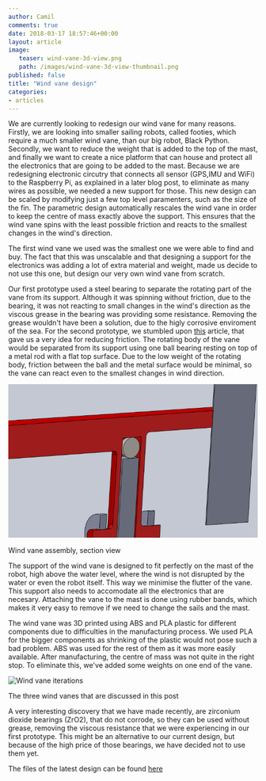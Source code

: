 ```yaml
---
author: Camil
comments: true
date: 2018-03-17 18:57:46+00:00
layout: article
image:
   teaser: wind-vane-3d-view.png
   path: /images/wind-vane-3d-view-thumbnail.png
published: false
title: "Wind vane design"
categories:
- articles
---
```

We are currently looking to redesign our wind vane for many reasons. Firstly, we are looking into smaller sailing robots,
called footies, which require a much smaller wind vane, than our big robot, Black Python. Secondly, we want to reduce
the weight that is added to the top of the mast, and finally we want to create a nice platform that can house and protect
all the electronics that are going to be added to the mast. Because we are redesigning electronic circutry that connects 
all sensor (GPS,IMU and WiFi) to the Raspberry Pi, as explained in a later blog post, to eliminate as many wires as possible,
we needed a new support for those. This new design can be scaled by modifying just a few top level paramenters, such as 
the size of the fin. The parametric design automatically rescales the wind vane in order to keep the centre of mass exactly
above the support. This ensures that the wind vane spins with the least possible friction and reacts to the smallest 
changes in the wind's direction.

The first wind vane we used was the smallest one we were able to find and buy. The fact that this was unscalable and that
designing a support for the electronics was adding a lot of extra material and weight, made us decide to not use this one,
but design our very own wind vane from scratch.

Our first prototype used a steel bearing to separate the rotating part of the vane from its support. Although
it was spinning without friction, due to the bearing, it was not reacting to small changes in the wind's direction
as the viscous grease in the bearing was providing some resistance. Removing the grease wouldn't have been a 
solution, due to the higly corrosive enviroment of the sea. For the second prototype, we stumbled upon [this](https://www.westcoastweathervanes.com/instructions-for-installing-your-weathervane-on-a-galvanized-pipe-or-wooden-post/) 
article, that gave us a very idea for reducing friction. The rotating body of the vane would be separated from its support
using one ball bearing resting on top of a metal rod with a flat top surface. Due to the low weight of the rotating body,
friction between the ball and the metal surface would be minimal, so the vane can react even to the smallest
changes in wind direction.

![Wind vane assembly](/images/wind-vane.png)

Wind vane assembly, section view

The support of the wind vane is designed to fit perfectly on the mast of the robot, high above the water level,
where the wind is not disrupted by the water or even the robot itself. This way we minimise the flutter of the
vane. This support also needs to accomodate all the electronics that are necesary. Attaching the vane to the mast
is done using rubber bands, which makes it very easy to remove if we need to change the sails and the mast.

The wind vane was 3D printed using ABS and PLA plastic for different components due to difficulties in the
manufacturing process. We used PLA for the bigger components as shrinking of the plastic would not pose such a bad problem.
ABS was used for the rest of them as it was more easily available. After manufacturing, the centre of mass was not quite 
in the right stop. To eliminate this, we've added some weights on one end of the vane. 

![Wind vane iterations](/images/wind-vanes.jpg)

The three wind vanes that are discussed in this post

A very interesting discovery that we have made recently, are zirconium dioxide bearings (ZrO2), that do not corrode,
so they can be used without grease, removing the viscous resistance that we were experiencing in our first prototype.
This might be an alternative to our current design, but because of the high price of those bearings, we have decided 
not to use them yet.

The files of the latest design can be found [here](https://github.com/Maritime-Robotics-Student-Society/Boat-construction/tree/master/Wind_Vane/v3)
